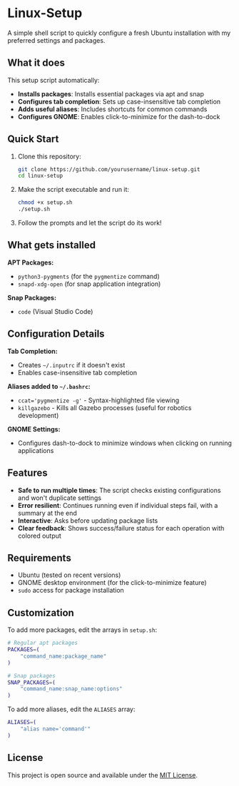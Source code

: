 # Linux-Setup

A simple shell script to quickly configure a fresh Ubuntu installation with my preferred settings and packages.

## What it does

This setup script automatically:

- **Installs packages**: Installs essential packages via apt and snap
- **Configures tab completion**: Sets up case-insensitive tab completion
- **Adds useful aliases**: Includes shortcuts for common commands
- **Configures GNOME**: Enables click-to-minimize for the dash-to-dock

## Quick Start

1. Clone this repository:
   ```bash
   git clone https://github.com/yourusername/linux-setup.git
   cd linux-setup
   ```

2. Make the script executable and run it:
   ```bash
   chmod +x setup.sh
   ./setup.sh
   ```

3. Follow the prompts and let the script do its work!

## What gets installed

**APT Packages:**
- `python3-pygments` (for the `pygmentize` command)
- `snapd-xdg-open` (for snap application integration)

**Snap Packages:**
- `code` (Visual Studio Code)

## Configuration Details

**Tab Completion:**
- Creates `~/.inputrc` if it doesn't exist
- Enables case-insensitive tab completion

**Aliases added to `~/.bashrc`:**
- `ccat='pygmentize -g'` - Syntax-highlighted file viewing
- `killgazebo` - Kills all Gazebo processes (useful for robotics development)

**GNOME Settings:**
- Configures dash-to-dock to minimize windows when clicking on running applications

## Features

- **Safe to run multiple times**: The script checks existing configurations and won't duplicate settings
- **Error resilient**: Continues running even if individual steps fail, with a summary at the end
- **Interactive**: Asks before updating package lists
- **Clear feedback**: Shows success/failure status for each operation with colored output

## Requirements

- Ubuntu (tested on recent versions)
- GNOME desktop environment (for the click-to-minimize feature)
- `sudo` access for package installation

## Customization

To add more packages, edit the arrays in `setup.sh`:

```bash
# Regular apt packages
PACKAGES=(
    "command_name:package_name"
)

# Snap packages  
SNAP_PACKAGES=(
    "command_name:snap_name:options"
)
```

To add more aliases, edit the `ALIASES` array:

```bash
ALIASES=(
    "alias name='command'"
)
```

## License

This project is open source and available under the [MIT License](LICENSE).